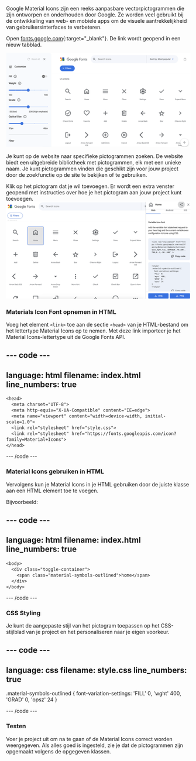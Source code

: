 Google Material Icons zijn een reeks aanpasbare vectorpictogrammen die zijn ontworpen en onderhouden door Google. Ze worden veel gebruikt bij de ontwikkeling van web- en mobiele apps om de visuele aantrekkelijkheid van gebruikersinterfaces te verbeteren.

Open [fonts.google.com](https://fonts.google.com/icons/){:target="_blank"}. De link wordt geopend in een nieuw tabblad.

![De Google Fonts-pictogrammen pagina met verschillende pictogrammen en de zoekbalk die wordt weergegeven.](images/google-icons.png)

Je kunt op de website naar specifieke pictogrammen zoeken. De website biedt een uitgebreide bibliotheek met pictogrammen, elk met een unieke naam. Je kunt pictogrammen vinden die geschikt zijn voor jouw project door de zoekfunctie op de site te bekijken of te gebruiken.

Klik op het pictogram dat je wil toevoegen. Er wordt een extra venster geopend met instructies over hoe je het pictogram aan jouw project kunt toevoegen. ![De Google Fonts pictogrammen pagina met het home icoon geselecteerd. Er is een instructievenster geopend, waarin wordt getoond hoe je het pictogram aan een project toevoegt.](images/google-selectedicon.png)

### Materials Icon Font opnemen in HTML

Voeg het element `<link>` toe aan de sectie `<head>` van je HTML-bestand om het lettertype Material Icons op te nemen. Met deze link importeer je het Material Icons-lettertype uit de Google Fonts API.

## --- code ---

language: html
filename: index.html
line_numbers: true
-------------------------------------------------------

```
<head>
  <meta charset="UTF-8">
  <meta http-equiv="X-UA-Compatible" content="IE=edge">
  <meta name="viewport" content="width=device-width, initial-scale=1.0">
  <link rel="stylesheet" href="style.css">
  <link rel="stylesheet" href="https://fonts.googleapis.com/icon?family=Material+Icons">
</head>
```

\--- /code ---

### Material Icons gebruiken in HTML

Vervolgens kun je Material Icons in je HTML gebruiken door de juiste klasse aan een HTML element toe te voegen.

Bijvoorbeeld:

## --- code ---

language: html
filename: index.html
line_numbers: true
-------------------------------------------------------

```
<body>
  <div class="toggle-container">
    <span class="material-symbols-outlined">home</span>
  </div>
</body>
```

\--- /code ---

### CSS Styling

Je kunt de aangepaste stijl van het pictogram toepassen op het CSS-stijlblad van je project en het personaliseren naar je eigen voorkeur.

## --- code ---

language: css
filename: style.css
line_numbers: true
-------------------------------------------------------

.material-symbols-outlined {
font-variation-settings:
'FILL' 0,
'wght' 400,
'GRAD' 0,
'opsz' 24
}

\--- /code ---

### Testen

Voer je project uit om na te gaan of de Material Icons correct worden weergegeven. Als alles goed is ingesteld, zie je dat de pictogrammen zijn opgemaakt volgens de opgegeven klassen.
